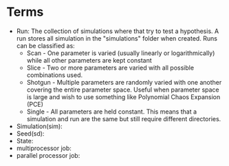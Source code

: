 # Terms

* Run: The collection of simulations where that try to test a hypothesis. A run stores all simulation in the "simulations" folder when created. Runs can be classified as: 
  * Scan - One parameter is varied (usually linearly or logarithmically) while all other parameters are kept constant
  * Slice - Two or more parameters are varied with all possible combinations used.
  * Shotgun - Multiple parameters are randomly varied with one another covering the entire parameter space. Useful when parameter space is large and wish to use something like Polynomial Chaos Expansion (PCE)
  * Single - All parameters are held constant. This means that a simulation and run are the same but still require different directories.
* Simulation(sim):
* Seed(sd):
* State:
* multiprocessor job:
* parallel processor job:


